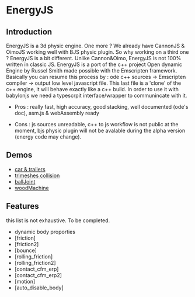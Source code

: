 
# EnergyJS

## Introduction

EnergyJS is a  3d physic engine. One more ? We already have CannonJS & OimoJS working well with BJS physic  plugin. So why working on a third one ? 
EnergyJS is a bit different. Unlike Cannon&Oimo, EnergyJS is not 100% written in classic JS. EnergyJS is a port of the c++ project Open dynamic Engine by Russel Smith made possible with the  Emscripten framework. Basically you can resume this process by  :  ode c++ sources → Emscripten compiler → output low level javascript file. This last file is a 'clone' of the c++ engine, it will behave exactly like  a c++ build. In order to use it with babylonjs we need a typescrpit interface/wrapper to communincate with it. 

* Pros : really fast, high accuracy, good stacking, well documented (ode's doc), asm.js & webAssembly ready

* Cons : js sources unreadable, c++ to js workflow is not public at the moment, bjs physic plugin will not be avalable during the alpha version (energy code may change).

## Demos

* [car & trailers](http://www.visualiser.fr/energy/index.php?ID=1)
* [trimeshes collision](http://www.visualiser.fr/energy/index.php?ID=15)
* [ballJoint](http://www.visualiser.fr/energy/index.php?ID=13)
* [woodMachine](http://www.visualiser.fr/energy/index.php?ID=12)

## Features
this list is not exhaustive. To be completed.
* dynamic body proporties
* [friction]
* [friction2]
* [bounce]
* [rolling_friction]
* [rolling_friction2]
* [contact_cfm_erp]
* [contact_cfm_erp2]
* [motion]
* [auto_disable_body]












